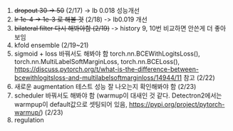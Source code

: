 1. ~~dropout 30 -> 50~~ (2/17) -> lb 0.018 성능개선
1. ~~lr 1e-4 -> 1e-3 로 해볼 것~~ (2/18) -> lb0.019 개선
1. ~~bilateral filter 다시 해봐야함 (2/19)~~ -> history 9, 10번 비교하면 안쓴게 더 좋아보임
1. kfold ensemble (2/19~21)
1. sigmoid + loss 바꿔서도 해봐야 함 torch.nn.BCEWithLogitsLoss(), torch.nn.MultiLabelSoftMarginLoss, torch.nn.BCELoss(),  https://discuss.pytorch.org/t/what-is-the-difference-between-bcewithlogitsloss-and-multilabelsoftmarginloss/14944/11 참고 (2/22)
1. 새로운 augmentation 테스트 성능 잘 나오는지 확인해봐야 함 (2/23)
1. scheduler 바꿔서도 해봐야 함 (warmup이 대새인 것 같다. Detectron2에서는 warmpup이 default값으로 셋팅되어 있음, https://pypi.org/project/pytorch-warmup/) (2/23)
1. regulation
